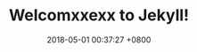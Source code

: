 ---
layout: postxxx
title:  "Welcomxxexx to Jekyll!"
date:   2018-05-01 00:37:27 +0800
categories: jekyllxxxx update
---